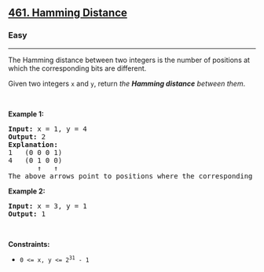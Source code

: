 <h2>
    <a href="https://leetcode.com/problems/hamming-distance">
        461. Hamming Distance
    </a>
</h2>

<h3>Easy</h3>
<hr>
<p>

The Hamming distance between two integers is the number of positions at which the corresponding bits are different.

Given two integers <code>x</code> and <code>y</code>, return <em>the <strong>Hamming distance</strong> between them</em>.
</p>

<p>&nbsp;</p>
<p><strong class="example">Example 1:</strong></p>

<pre>
<strong>Input:</strong> x = 1, y = 4
<strong>Output:</strong> 2
<strong>Explanation:</strong> 
1   (0 0 0 1)
4   (0 1 0 0)
       ↑   ↑
The above arrows point to positions where the corresponding bits are different.
</pre>

<p><strong class="example">Example 2:</strong></p>

<pre>
<strong>Input:</strong> x = 3, y = 1
<strong>Output:</strong> 1
</pre>


<p>&nbsp;</p>
<p><strong>Constraints:</strong></p>
<ul>
	<li><code>0 <= x, y <= 2<sup>31</sup> - 1</code></li>
</ul>
